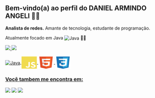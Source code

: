 ## Bem-vindo(a) ao perfil do DANIEL ARMINDO ANGELI 🧙‍♂️
**Analista de redes.** Amante de tecnologia, estudante de programação.

Atualmente focado em Java <img align="center" alt="Java" height="30" width="30" src="https://github.com/tedoidobr/tedoidobr/assets/144138768/0489f8dc-e536-4249-8288-a1ee4573220d"/> 👨‍💻


 <div>
   <a href="https://github.com/tedoidobr">
   <img height="180em" src="https://github-readme-stats.vercel.app/api/top-langs/?username=tedoidobr&layout=compact&langs_count=5&theme=cobalt2&locale=pt-br"/>
   <img height="180em" src="https://github-readme-stats.vercel.app/api?username=tedoidobr&show_icons=true&theme=cobalt2&include_all_commits=true&count_private=true&locale=pt-br"/>
</div>
    
<div style="display: inline_block"><br>
 
  <img align="center" alt="Java" height="40" width="50" src="https://raw.githubusercontent.com/jmnote/z-icons/master/svg/java.svg">
  <img align="center" alt="Js" height="40" width="50" src="https://raw.githubusercontent.com/devicons/devicon/master/icons/javascript/javascript-plain.svg">
  <img align="center" alt="HTML" height="40" width="50" src="https://raw.githubusercontent.com/devicons/devicon/master/icons/html5/html5-original.svg">
  <img align="center" alt="CSS" height="40" width="50" src="https://raw.githubusercontent.com/devicons/devicon/master/icons/css3/css3-original.svg">
</div>

### **Você tambem me encontra em:**

<div> 
  <a href="https://instagram.com/tedoido" target="_blank"><img src="https://img.shields.io/badge/-Instagram-%23E4405F?style=for-the-badge&logo=instagram&logoColor=white" target="_blank"></a>
  <a href = "mailto:tedoido@gmail.com.com"><img src="https://img.shields.io/badge/-Gmail-%23333?style=for-the-badge&logo=gmail&logoColor=white" target="_blank"></a>
  <a href="https://www.linkedin.com/in/daniel-armindo-angeli-06aa37282/" target="_blank"><img src="https://img.shields.io/badge/-LinkedIn-%230077B5?style=for-the-badge&logo=linkedin&logoColor=white" target="_blank"></a>
</div>
